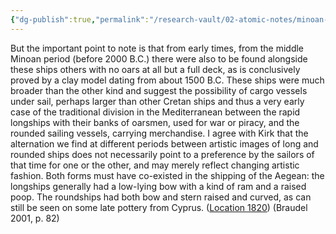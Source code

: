 ```yaml
---
{"dg-publish":true,"permalink":"/research-vault/02-atomic-notes/minoan-and-mycenaean-eras-saw-oared-galleys-exist-alongside-round-bottomed-merchant-vessels/"}
---
```


But the important point to note is that from early times, from the middle Minoan period (before 2000 B.C.) there were also to be found alongside these ships others with no oars at all but a full deck, as is conclusively proved by a clay model dating from about 1500 B.C. These ships were much broader than the other kind and suggest the possibility of cargo vessels under sail, perhaps larger than other Cretan ships and thus a very early case of the traditional division in the Mediterranean between the rapid longships with their banks of oarsmen, used for war or piracy, and the rounded sailing vessels, carrying merchandise. I agree with Kirk that the alternation we find at different periods between artistic images of long and rounded ships does not necessarily point to a preference by the sailors of that time for one or the other, and may merely reflect changing artistic fashion. Both forms must have co-existed in the shipping of the Aegean: the longships generally had a low-lying bow with a kind of ram and a raised poop. The roundships had both bow and stern raised and curved, as can still be seen on some late pottery from Cyprus. ([Location 1820](https://readwise.io/to_kindle?action=open&asin=B004FEFSCC&location=1820)) (Braudel 2001, p. 82)